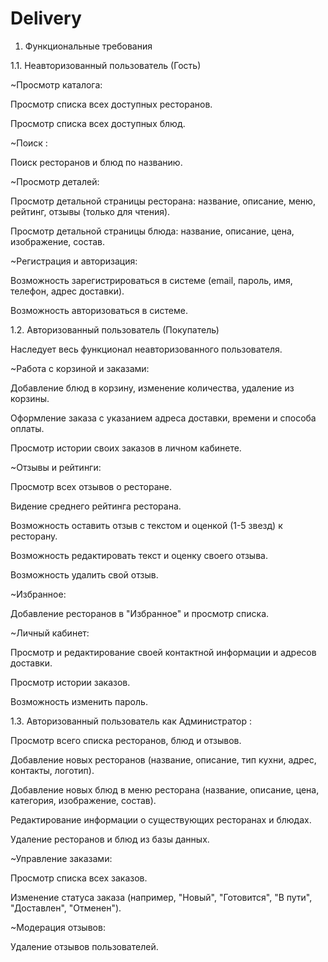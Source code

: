# Delivery
1. Функциональные требования
   
1.1. Неавторизованный пользователь (Гость)

~Просмотр каталога:

Просмотр списка всех доступных ресторанов.

Просмотр списка всех доступных блюд.

~Поиск :

Поиск ресторанов и блюд по названию.

~Просмотр деталей:

Просмотр детальной страницы ресторана: название, описание, меню, рейтинг, отзывы (только для чтения).

Просмотр детальной страницы блюда: название, описание, цена, изображение, состав.

~Регистрация и авторизация:

Возможность зарегистрироваться в системе (email, пароль, имя, телефон, адрес доставки).

Возможность авторизоваться в системе.

1.2. Авторизованный пользователь (Покупатель)

Наследует весь функционал неавторизованного пользователя.

~Работа с корзиной и заказами:

Добавление блюд в корзину, изменение количества, удаление из корзины.

Оформление заказа с указанием адреса доставки, времени и способа оплаты.

Просмотр истории своих заказов в личном кабинете.

~Отзывы и рейтинги:

Просмотр всех отзывов о ресторане.

Видение среднего рейтинга ресторана.

Возможность оставить отзыв с текстом и оценкой (1-5 звезд) к ресторану.

Возможность редактировать текст и оценку своего отзыва.

Возможность удалить свой отзыв.

~Избранное:

Добавление ресторанов в "Избранное" и просмотр списка.

~Личный кабинет:

Просмотр и редактирование своей контактной информации и адресов доставки.

Просмотр истории заказов.

Возможность изменить пароль.

1.3. Авторизованный пользователь как Администратор :

Просмотр всего списка ресторанов, блюд и отзывов.

Добавление новых ресторанов (название, описание, тип кухни, адрес, контакты, логотип).

Добавление новых блюд в меню ресторана (название, описание, цена, категория, изображение, состав).

Редактирование информации о существующих ресторанах и блюдах.

Удаление ресторанов и блюд из базы данных.

~Управление заказами:

Просмотр списка всех заказов.

Изменение статуса заказа (например, "Новый", "Готовится", "В пути", "Доставлен", "Отменен").

~Модерация отзывов:

Удаление отзывов пользователей.
